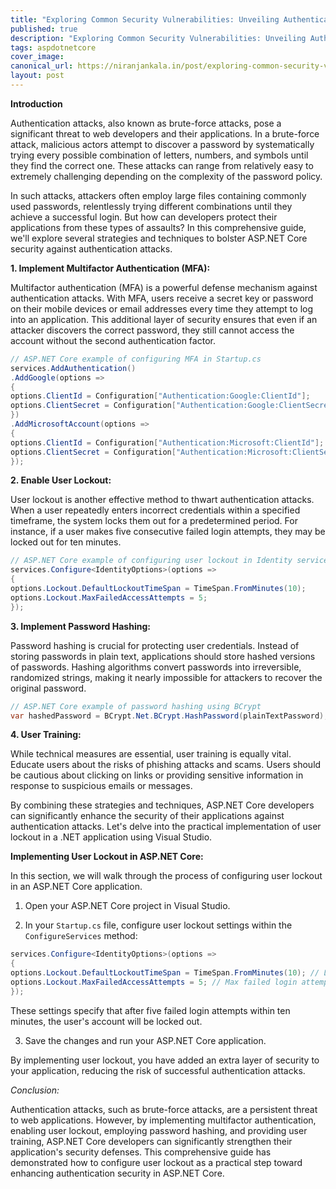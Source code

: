 ```yaml
---
title: "Exploring Common Security Vulnerabilities: Unveiling Authentication Attacks in ASP.NET Core"
published: true
description: "Exploring Common Security Vulnerabilities: Unveiling Authentication Attacks in ASP.NET Core"
tags: aspdotnetcore
cover_image: 
canonical_url: https://niranjankala.in/post/exploring-common-security-vulnerabilities-unveiling-authentication-attacks-in-asp-net-core
layout: post
---
```



**Introduction**

Authentication attacks, also known as brute-force attacks, pose a significant threat to web developers and their applications. In a brute-force attack, malicious actors attempt to discover a password by systematically trying every possible combination of letters, numbers, and symbols until they find the correct one. These attacks can range from relatively easy to extremely challenging depending on the complexity of the password policy.

In such attacks, attackers often employ large files containing commonly used passwords, relentlessly trying different combinations until they achieve a successful login. But how can developers protect their applications from these types of assaults? In this comprehensive guide, we'll explore several strategies and techniques to bolster ASP.NET Core security against authentication attacks.

**1. Implement Multifactor Authentication (MFA):**

Multifactor authentication (MFA) is a powerful defense mechanism against authentication attacks. With MFA, users receive a secret key or password on their mobile devices or email addresses every time they attempt to log into an application. This additional layer of security ensures that even if an attacker discovers the correct password, they still cannot access the account without the second authentication factor.

```csharp
// ASP.NET Core example of configuring MFA in Startup.cs
services.AddAuthentication()
.AddGoogle(options =>
{
options.ClientId = Configuration["Authentication:Google:ClientId"];
options.ClientSecret = Configuration["Authentication:Google:ClientSecret"];
})
.AddMicrosoftAccount(options =>
{
options.ClientId = Configuration["Authentication:Microsoft:ClientId"];
options.ClientSecret = Configuration["Authentication:Microsoft:ClientSecret"];
});
```

**2. Enable User Lockout:**

User lockout is another effective method to thwart authentication attacks. When a user repeatedly enters incorrect credentials within a specified timeframe, the system locks them out for a predetermined period. For instance, if a user makes five consecutive failed login attempts, they may be locked out for ten minutes.

```csharp
// ASP.NET Core example of configuring user lockout in Identity services
services.Configure<IdentityOptions>(options =>
{
options.Lockout.DefaultLockoutTimeSpan = TimeSpan.FromMinutes(10);
options.Lockout.MaxFailedAccessAttempts = 5;
});
```

**3. Implement Password Hashing:**

Password hashing is crucial for protecting user credentials. Instead of storing passwords in plain text, applications should store hashed versions of passwords. Hashing algorithms convert passwords into irreversible, randomized strings, making it nearly impossible for attackers to recover the original password.

```csharp
// ASP.NET Core example of password hashing using BCrypt
var hashedPassword = BCrypt.Net.BCrypt.HashPassword(plainTextPassword);
```

**4. User Training:**

While technical measures are essential, user training is equally vital. Educate users about the risks of phishing attacks and scams. Users should be cautious about clicking on links or providing sensitive information in response to suspicious emails or messages.

By combining these strategies and techniques, ASP.NET Core developers can significantly enhance the security of their applications against authentication attacks. Let's delve into the practical implementation of user lockout in a .NET application using Visual Studio.

**Implementing User Lockout in ASP.NET Core:**

In this section, we will walk through the process of configuring user lockout in an ASP.NET Core application.

1. Open your ASP.NET Core project in Visual Studio.

2. In your `Startup.cs` file, configure user lockout settings within the `ConfigureServices` method:

```csharp
services.Configure<IdentityOptions>(options =>
{
options.Lockout.DefaultLockoutTimeSpan = TimeSpan.FromMinutes(10); // Lockout duration
options.Lockout.MaxFailedAccessAttempts = 5; // Max failed login attempts before lockout
});
```

These settings specify that after five failed login attempts within ten minutes, the user's account will be locked out.

3. Save the changes and run your ASP.NET Core application.

By implementing user lockout, you have added an extra layer of security to your application, reducing the risk of successful authentication attacks.

*Conclusion:*

Authentication attacks, such as brute-force attacks, are a persistent threat to web applications. However, by implementing multifactor authentication, enabling user lockout, employing password hashing, and providing user training, ASP.NET Core developers can significantly strengthen their application's security defenses. This comprehensive guide has demonstrated how to configure user lockout as a practical step toward enhancing authentication security in ASP.NET Core.